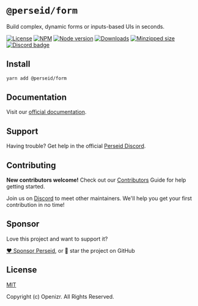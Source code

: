 # `@perseid/form`

Build complex, dynamic forms or inputs-based UIs in seconds.

[![License](https://img.shields.io/badge/License-MIT-green.svg)](https://github.com/openizr/perseid/blob/main/packages/form/LICENSE)
[![NPM](https://img.shields.io/npm/v/@perseid/form.svg)](https://www.npmjs.com/package/@perseid/form)
[![Node version](https://img.shields.io/node/v/@perseid/form.svg)](https://nodejs.org)
[![Downloads](https://img.shields.io/npm/dm/@perseid/form.svg?style=flat-square)](https://www.npmjs.com/package/@perseid/form)
[![Minzipped size](https://badgen.net/bundlephobia/minzip/@perseid/form)](https://bundlephobia.com/package/@perseid/form)
[![Discord badge](https://img.shields.io/discord/1279051839047729212?label=Discord&logo=Discord)](https://discord.gg/jsWCRMqM2K)


## Install

```bash
yarn add @perseid/form
```


## Documentation

Visit our [official documentation](https://perseid.dev).


## Support

Having trouble? Get help in the official [Perseid Discord](https://discord.gg/jsWCRMqM2K).


## Contributing

**New contributors welcome!** Check out our [Contributors](../../CONTRIBUTING.md) Guide for help getting started.

Join us on [Discord](https://discord.gg/jsWCRMqM2K) to meet other maintainers. We'll help you get your first contribution in no time!


## Sponsor

Love this project and want to support it?


[❤️ Sponsor Perseid](https://github.com/sponsors/openizr), or 🌟 star the project on GitHub


## License

[MIT](http://opensource.org/licenses/MIT)

Copyright (c) Openizr. All Rights Reserved.
